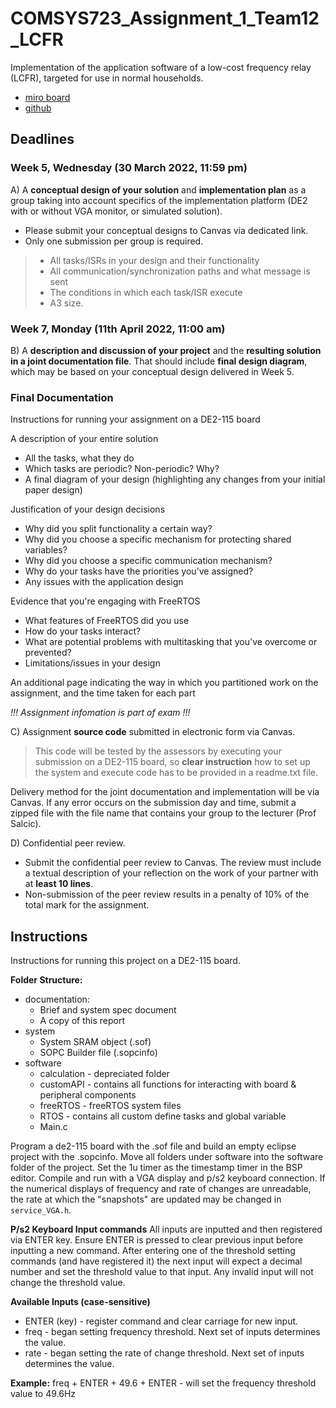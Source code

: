 # COMSYS723_Assignment_1_Team12_LCFR
Implementation of the application software of a low-cost frequency relay (LCFR), targeted for use in normal households.

- [miro board](https://miro.com/app/board/uXjVOEI94zc=/)
- [github](https://github.com/uoa-hlin784/COMSYS723_Assignment_1_Team12_LCFR)

## Deadlines

### Week 5, Wednesday (30 March 2022, 11:59 pm)
A) A **conceptual design of your solution** and **implementation plan** as a group taking into account specifics of the implementation platform (DE2 with or without VGA monitor, or simulated solution).
- Please submit your conceptual designs to Canvas via dedicated link.
- Only one submission per group is required.

> - All tasks/ISRs in your design and their functionality 
> - All communication/synchronization paths and what message is sent  
> - The conditions in which each task/ISR execute
> - A3 size.

### Week 7, Monday (11th April 2022, 11:00 am)
B) A **description and discussion of your project** and the **resulting solution in a joint documentation file**. That should include **final design diagram**, which may be based on your conceptual design delivered in Week 5.

### Final Documentation
Instructions for running your assignment on a DE2-115 board  

A description of your entire solution  
- All the tasks, what they do  
- Which tasks are periodic? Non-periodic? Why?  
- A final diagram of your design (highlighting any changes from your initial paper design) 

Justification of your design decisions  

- Why did you split functionality a certain way?  
- Why did you choose a specific mechanism for protecting shared variables?  
- Why did you choose a specific communication mechanism?  
- Why do your tasks have the priorities you’ve assigned?  
- Any issues with the application design  

Evidence that you're engaging with FreeRTOS  

- What features of FreeRTOS did you use
- How do your tasks interact?  
- What are potential problems with multitasking that you've overcome or prevented?  
- Limitations/issues in your design  

An additional page indicating the way in which you partitioned work on the assignment, and the time taken for each part

*!!! Assignment infomation is part of exam !!!*

C) Assignment **source code** submitted in electronic form via Canvas.

> This code will be tested by the assessors by executing your submission on a DE2-115 board, so **clear instruction** how to set up the system and execute code has to be provided in a readme.txt file.

Delivery method for the joint documentation and implementation will be via Canvas. If any error
occurs on the submission day and time, submit a zipped file with the file name that contains your group to
the lecturer (Prof Salcic).

D) Confidential peer review.
- Submit the confidential peer review to Canvas. The review must include a textual description of your reflection on the work of your partner with at **least 10 lines**.
- Non-submission of the peer review results in a penalty of 10% of the total mark for the assignment.

## Instructions

Instructions for running this project on a DE2-115 board.

**Folder Structure:**
- documentation:
  - Brief and system spec document
  - A copy of this report
- system
  - System SRAM object (.sof)
  - SOPC Builder file (.sopcinfo)
- software
  - calculation - depreciated folder
  - customAPI - contains all functions for interacting with board & peripheral components
  - freeRTOS - freeRTOS system files
  - RTOS - contains all custom define tasks and global variable
  - Main.c

Program a de2-115 board with the .sof file and build an empty eclipse project with the .sopcinfo. Move all folders under software into the software folder of the project. Set the 1u timer as the timestamp timer in the BSP editor. Compile and run with a VGA display and p/s2 keyboard connection. If the numerical displays of frequency and rate of changes are unreadable, the rate at which the "snapshots" are updated may be changed in `service_VGA.h`.

**P/s2 Keyboard Input commands**
All inputs are inputted and then registered via ENTER key. Ensure ENTER is pressed to clear previous input before inputting a new command. After entering one of the threshold setting commands (and have registered it) the next input will expect a decimal number and set the threshold value to that input. Any invalid input will not change the threshold value.

**Available Inputs (case-sensitive)**
- ENTER (key) - register command and clear carriage for new input.
- freq - began setting frequency threshold. Next set of inputs determines the value.
- rate - began setting the rate of change threshold. Next set of inputs determines the value.

**Example:**
freq + ENTER + 49.6 + ENTER - will set the frequency threshold value to 49.6Hz

